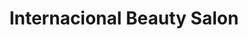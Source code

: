 ---
title: "Internacional Beauty Salon"
url: /aurora/internacional-beauty-salon/
shop: hairdresser
---